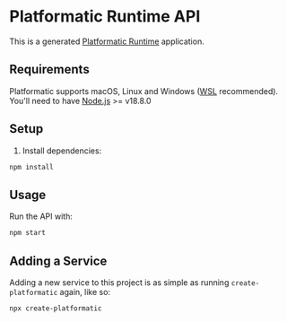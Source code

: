 # Platformatic Runtime API

This is a generated [Platformatic Runtime](https://oss.platformatic.dev/docs/reference/runtime/introduction) application.

## Requirements

Platformatic supports macOS, Linux and Windows ([WSL](https://docs.microsoft.com/windows/wsl/) recommended).
You'll need to have [Node.js](https://nodejs.org/) >= v18.8.0

## Setup

1. Install dependencies:

```bash
npm install
```

## Usage

Run the API with:

```bash
npm start
```

## Adding a Service

Adding a new service to this project is as simple as running `create-platformatic` again, like so:

```
npx create-platformatic
```
